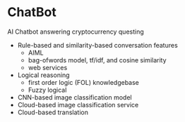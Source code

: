 # ChatBot

AI Chatbot answering cryptocurrency questing

 - Rule-based and similarity-based conversation features
   - AIML
   -  bag-ofwords model, tf/idf, and cosine similarity
   -  web services
 - Logical reasoning
   -  first order logic (FOL) knowledgebase
   -  Fuzzy logical 
 - CNN-based image classification model
 - Cloud-based image classification service
 - Cloud-based translation 
